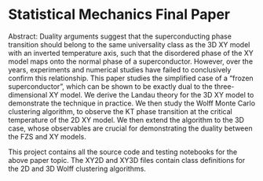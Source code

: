 # Statistical Mechanics Final Paper

Abstract: Duality arguments suggest that the superconducting phase transition should belong to the same
universality class as the 3D XY model with an inverted temperature axis, such that the disordered
phase of the XY model maps onto the normal phase of a superconductor. However, over the
years, experiments and numerical studies have failed to conclusively confirm this relationship.
This paper studies the simplified case of a “frozen superconductor”, which can be shown to be
exactly dual to the three-dimensional XY model. We derive the Landau theory for the 3D XY
model to demonstrate the technique in practice. We then study the Wolff Monte Carlo clustering
algorithm, to observe the KT phase transition at the critical temperature of the 2D XY model.
We then extend the algorithm to the 3D case, whose observables are crucial for demonstrating the
duality between the FZS and XY models.

This project contains all the source code and testing notebooks for the above paper topic. The XY2D and XY3D files contain class definitions for the 2D and 3D Wolff clustering algorithms. 
